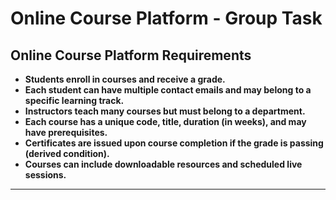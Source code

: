 ﻿# Online Course Platform - Group Task

## Online Course Platform Requirements

- **Students enroll in courses and receive a grade.**
- **Each student can have multiple contact emails and may belong to a specific 
learning track.**
- **Instructors teach many courses but must belong to a department.**
- **Each course has a unique code, title, duration (in weeks), and may have 
prerequisites.**
- **Certificates are issued upon course completion if the grade is passing (derived 
condition).**
- **Courses can include downloadable resources and scheduled live sessions.**

---------------------------

